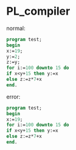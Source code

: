 # PL_compiler




normal:

```pascal
program test;
begin
x:=19;
y:=2;
z:=y;
for i:=100 downto 15 do
if x<y+15 then y:=x
else z:=z*7+x
end.

```


error:

```pascal
program test;
begin
x:=19;
for i:=100 downto 15 do
if x<y+15 then y:=x
else z:=z*7+x
end.
```